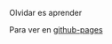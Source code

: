 Olvidar es aprender

Para ver en <a href="https://mj-una.github.io/am1-tp1-collatz/" target="_blank" rel="noopener">github-pages</a>
